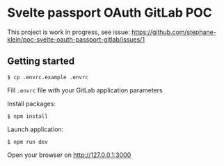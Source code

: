 # Svelte passport OAuth GitLab POC

This project is work in progress, see issue: https://github.com/stephane-klein/poc-svelte-oauth-passport-gitlab/issues/1

## Getting started

```
$ cp .envrc.example .envrc
```

Fill `.envrc` file with your GitLab application parameters

Install packages:

```
$ npm install
```

Launch application:

```
$ npm run dev
```

Open your browser on http://127.0.0.1:3000

